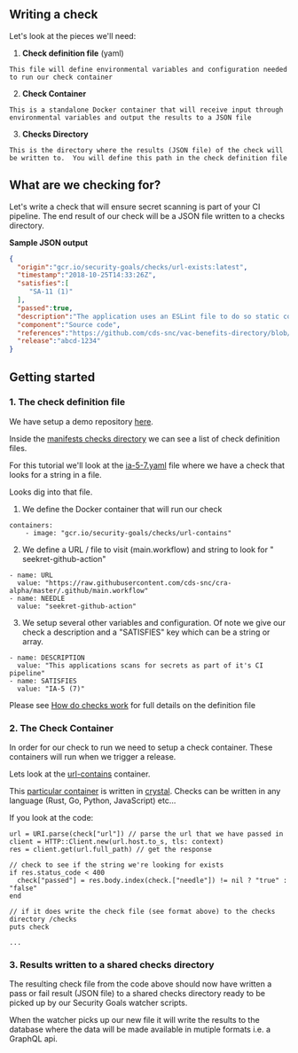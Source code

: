 ## Writing a check

Let's look at the pieces we'll need:

1. **Check definition file** (yaml)
```
This file will define environmental variables and configuration needed to run our check container
```

2. **Check Container**

```
This is a standalone Docker container that will receive input through environmental variables and output the results to a JSON file 
```

3. **Checks Directory**

```
This is the directory where the results (JSON file) of the check will be written to.  You will define this path in the check definition file
```


## What are we checking for?

Let's write a check that will ensure secret scanning is part of your CI pipeline.  The end result of our check will be a JSON file written to a checks directory.


**Sample JSON output** 
```json
{
  "origin":"gcr.io/security-goals/checks/url-exists:latest",
  "timestamp":"2018-10-25T14:33:26Z",
  "satisfies":[
     "SA-11 (1)"
  ],
  "passed":true,
  "description":"The application uses an ESLint file to do so static code analysis.",
  "component":"Source code",
  "references":"https://github.com/cds-snc/vac-benefits-directory/blob/master/.eslintrc.json",
  "release":"abcd-1234"
}
```

## Getting started

### 1. The check definition file 

We have setup a demo repository [here](https://github.com/cds-snc/security-goals-demo).  

Inside the [manifests checks directory](https://github.com/cds-snc/security-goals-demo/tree/master/manifests/checks) we can see a list of check definition files.  

For this tutorial we'll look at the [ia-5-7.yaml](https://github.com/cds-snc/security-goals-demo/blob/master/manifests/checks/ia-5-7.yaml) file where we have a check that looks for a string in a file.

Looks dig into that file.

1. We define the Docker container that will run our check
```
containers:
    - image: "gcr.io/security-goals/checks/url-contains"
```

2. We define a URL / file to visit (main.workflow) and string to look for " seekret-github-action"
```
- name: URL
  value: "https://raw.githubusercontent.com/cds-snc/cra-alpha/master/.github/main.workflow"
- name: NEEDLE
  value: "seekret-github-action"
```

3. We setup several other variables and configuration. Of note we give our check a description and a "SATISFIES" key which can be a string or array.

```
- name: DESCRIPTION
  value: "This applications scans for secrets as part of it's CI pipeline"
- name: SATISFIES
  value: "IA-5 (7)"

```

Please see [How do checks work](https://github.com/cds-snc/security-goals-checks#how-do-checks-work) for full details on the definition file


### 2. The Check Container

In order for our check to run we need to setup a check container.  These containers will run when we trigger a release.

Lets look at the [url-contains](https://github.com/cds-snc/security-goals-checks/tree/master/url-contains) container.

This [particular container](https://github.com/cds-snc/security-goals-checks/blob/master/url-contains/src/url_contains.cr) is written in [crystal](https://crystal-lang.org).  Checks can be written in any language (Rust, Go, Python, JavaScript) etc... 

If you look at the code:

```
url = URI.parse(check["url"]) // parse the url that we have passed in
client = HTTP::Client.new(url.host.to_s, tls: context)
res = client.get(url.full_path) // get the response

// check to see if the string we're looking for exists
if res.status_code < 400
  check["passed"] = res.body.index(check.["needle"]) != nil ? "true" : "false"
end

// if it does write the check file (see format above) to the checks directory /checks
puts check

...
```


### 3. Results written to a shared checks directory

The resulting check file from the code above should now have written a pass or fail result (JSON file) to a shared checks directory ready to be picked up by our Security Goals watcher scripts.  

When the watcher picks up our new file it will write the results to the database where the data will be made available in mutiple formats i.e. a GraphQL api.
